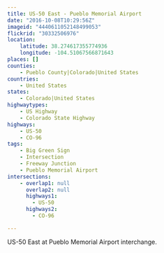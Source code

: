 ```yaml
---
title: US-50 East - Pueblo Memorial Airport
date: "2016-10-08T10:29:56Z"
imageid: "4440611052148499053"
flickrid: "30332506976"
location:
    latitude: 38.274617355774936
    longitude: -104.51067566871643
places: []
counties:
    - Pueblo County|Colorado|United States
countries:
    - United States
states:
    - Colorado|United States
highwaytypes:
    - US Highway
    - Colorado State Highway
highways:
    - US-50
    - CO-96
tags:
    - Big Green Sign
    - Intersection
    - Freeway Junction
    - Pueblo Memorial Airport
intersections:
    - overlap1: null
      overlap2: null
      highways1:
        - US-50
      highways2:
        - CO-96

---
```

US-50 East at Pueblo Memorial Airport interchange.